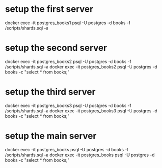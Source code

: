 

# setup the first server
docker exec -it postgres_books1 psql -U postgres -d books -f /scripts/shards.sql -a

# setup the second server
docker exec -it postgres_books2 psql -U postgres -d books -f /scripts/shards.sql -a
docker exec -it postgres_books2 psql -U postgres -d books -c "select * from books;"

# setup the third server
docker exec -it postgres_books3 psql -U postgres -d books -f /scripts/shards.sql -a
docker exec -it postgres_books3 psql -U postgres -d books -c "select * from books;"


# setup the main server
docker exec -it postgres_books psql -U postgres -d books -f /scripts/shards.sql -a
docker exec -it postgres_books psql -U postgres -d books -c "select * from books;"

# 
